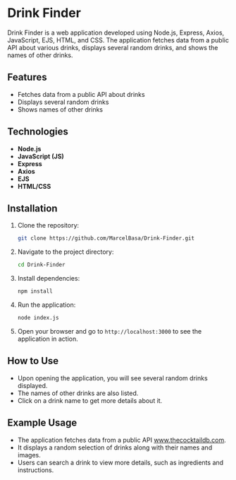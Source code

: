 # Drink Finder

Drink Finder is a web application developed using Node.js, Express, Axios, JavaScript, EJS, HTML, and CSS. The application fetches data from a public API about various drinks, displays several random drinks, and shows the names of other drinks.

## Features
- Fetches data from a public API about drinks
- Displays several random drinks
- Shows names of other drinks

## Technologies
- **Node.js**
- **JavaScript (JS)**
- **Express**
- **Axios**
- **EJS**
- **HTML/CSS**

## Installation
1. Clone the repository:
    ```sh
    git clone https://github.com/MarcelBasa/Drink-Finder.git
    ```
2. Navigate to the project directory:
    ```sh
    cd Drink-Finder
    ```
3. Install dependencies:
    ```sh
    npm install
    ```
4. Run the application:
    ```sh
    node index.js
    ```
5. Open your browser and go to `http://localhost:3000` to see the application in action.

## How to Use
- Upon opening the application, you will see several random drinks displayed.
- The names of other drinks are also listed.
- Click on a drink name to get more details about it.

## Example Usage
- The application fetches data from a public API www.thecocktaildb.com.
- It displays a random selection of drinks along with their names and images.
- Users can search a drink to view more details, such as ingredients and instructions.
